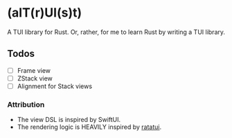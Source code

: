 # (alT(r)UI(s)t)

A TUI library for Rust. Or, rather, for me to learn Rust by writing a TUI library.

## Todos

- [ ] Frame view
- [ ] ZStack view
- [ ] Alignment for Stack views

### Attribution

- The view DSL is inspired by SwiftUI.
- The rendering logic is HEAVILY inspired by [ratatui](https://github.com/ratatui-org/ratatui).
